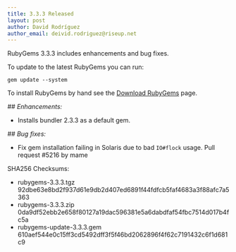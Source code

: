 ```yaml
---
title: 3.3.3 Released
layout: post
author: David Rodríguez
author_email: deivid.rodriguez@riseup.net
---
```


RubyGems 3.3.3 includes enhancements and bug fixes.

To update to the latest RubyGems you can run:

    gem update --system

To install RubyGems by hand see the [Download RubyGems][download] page.


_## Enhancements:_

* Installs bundler 2.3.3 as a default gem.

_## Bug fixes:_

* Fix gem installation failing in Solaris due to bad `IO#flock` usage.
  Pull request #5216 by mame


SHA256 Checksums:

* rubygems-3.3.3.tgz  
  92dbe63e8bd2f937d61e9db2d407ed6891f44fdfcb5faf4683a3f88afc7a5363
* rubygems-3.3.3.zip  
  0da9df52ebb2e658f80127a19dac596381e5a6dabdfaf54fbc7514d017b4fc5a
* rubygems-update-3.3.3.gem  
  610aef544e0c15ff3cd5492dff3f5f46bd2062896f4f62c7191432c6f1d681c9


[download]: https://rubygems.org/pages/download

